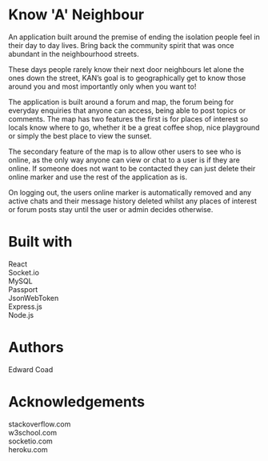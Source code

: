 # Know 'A' Neighbour

An application built around the premise of ending the isolation people feel in their day to day lives. Bring back the community spirit that was once abundant in the neighbourhood streets.

These days people rarely know their next door neighbours let alone the ones down the street, KAN’s goal is to geographically get to know those around you and most importantly only when you want to!

The application is built around a forum and map, the forum being for everyday enquiries that anyone can access, being able to post topics or comments. The map has two features the first is for places of interest so locals know where to go, whether it be a great coffee shop, nice playground or simply the best place to view the sunset. 

The secondary feature of the map is to allow other users to see who is online, as the only way anyone can view or chat to a user is if they are online. If someone does not want to be contacted they can just delete their online marker and use the rest of the application as is.

On logging out, the users online marker is automatically removed and any active chats and their message history deleted whilst any places of interest or forum posts stay until the user or admin decides otherwise.

# Built with
React\
Socket.io\
MySQL\
Passport\
JsonWebToken\
Express.js\
Node.js

# Authors
Edward Coad

# Acknowledgements
stackoverflow.com\
w3school.com\
socketio.com\
heroku.com